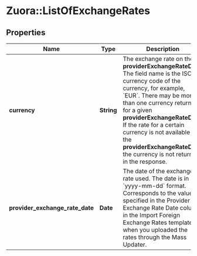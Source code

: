 # Zuora::ListOfExchangeRates

## Properties
Name | Type | Description | Notes
------------ | ------------- | ------------- | -------------
**currency** | **String** | The exchange rate on the **providerExchangeRateDate**. The field name is the ISO currency code of the currency, for example, &#x60;EUR&#x60;.  There may be more than one currency returned for a given **providerExchangeRateDate**. If the rate for a certain currency is not available on the **providerExchangeRateDate**, the currency is not returned in the response.  | [optional] 
**provider_exchange_rate_date** | **Date** | The date of the exchange rate used. The date is in &#x60;yyyy-mm-dd&#x60; format.  Corresponds to the value specified in the Provider Exchange Rate Date column in the Import Foreign Exchange Rates template when you uploaded the rates through the Mass Updater.  | [optional] 


